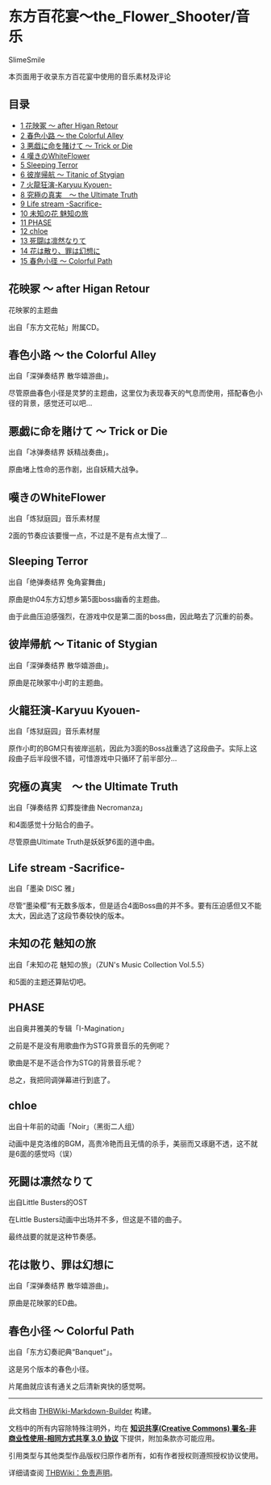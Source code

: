 # 东方百花宴～the_Flower_Shooter/音乐

<!-- source html: G:\repos\THBWiki-Markdown-Builder\THBWikiMarkdown\Temp\main\4\40\ns0%3A%E4%B8%9C%E6%96%B9%E7%99%BE%E8%8A%B1%E5%AE%B4%EF%BD%9Ethe_Flower_Shooter%2F%E9%9F%B3%E4%B9%90.html -->

SlimeSmile

  
本页面用于收录东方百花宴中使用的音乐素材及评论
  

## 目录

- [1 花映冢 ～ after Higan Retour](#花映冢_～_after_Higan_Retour)
- [2 春色小路 ～ the Colorful Alley](#春色小路_～_the_Colorful_Alley)
- [3 悪戯に命を賭けて ～ Trick or Die](#悪戯に命を賭けて_～_Trick_or_Die)
- [4 嘆きのWhiteFlower](#嘆きのWhiteFlower)
- [5 Sleeping Terror](#Sleeping_Terror)
- [6 彼岸帰航 ～ Titanic of Stygian](#彼岸帰航_～_Titanic_of_Stygian)
- [7 火龍狂演-Karyuu Kyouen-](#火龍狂演-Karyuu_Kyouen-)
- [8 究極の真実　～ the Ultimate Truth](#究極の真実_～_the_Ultimate_Truth)
- [9 Life stream -Sacrifice-](#Life_stream_-Sacrifice-)
- [10 未知の花 魅知の旅](#未知の花_魅知の旅)
- [11 PHASE](#PHASE)
- [12 chloe](#chloe)
- [13 死闘は凛然なりて](#死闘は凛然なりて)
- [14 花は散り、罪は幻想に](#花は散り、罪は幻想に)
- [15 春色小径 ～ Colorful Path](#春色小径_～_Colorful_Path)




## 花映冢 ～ after Higan Retour
  
花映冢的主题曲  

出自「东方文花帖」附属CD。  

  

## 春色小路 ～ the Colorful Alley
  
出自「深弹奏结界 散华嬉游曲」。  

尽管原曲春色小径是灵梦的主题曲，这里仅为表现春天的气息而使用，搭配春色小径的背景，感觉还可以吧…  

  

## 悪戯に命を賭けて ～ Trick or Die
  
出自「冰弹奏结界 妖精战奏曲」。  

原曲堵上性命的恶作剧，出自妖精大战争。  

  

## 嘆きのWhiteFlower
  
出自「炼狱庭园」音乐素材屋  

2面的节奏应该要慢一点，不过是不是有点太慢了…  

  

## Sleeping Terror
  
出自「绝弹奏结界 兔角宴舞曲」  

原曲是th04东方幻想乡第5面boss幽香的主题曲。  

由于此曲压迫感强烈，在游戏中仅是第二面的boss曲，因此略去了沉重的前奏。  

  

## 彼岸帰航 ～ Titanic of Stygian
  
出自「深弹奏结界 散华嬉游曲」。  

原曲是花映冢中小町的主题曲。  

  

## 火龍狂演-Karyuu Kyouen-
  
出自「炼狱庭园」音乐素材屋  

原作小町的BGM只有彼岸巡航，因此为3面的Boss战重选了这段曲子。实际上这段曲子后半段很不错，可惜游戏中只循环了前半部分…  

  

## 究極の真実　～ the Ultimate Truth
  
出自「弹奏结界 幻葬旋律曲 Necromanza」  

和4面感觉十分贴合的曲子。  

尽管原曲Ultimate Truth是妖妖梦6面的道中曲。  

  

## Life stream -Sacrifice-
  
出自「墨染 DISC 雅」  

尽管“墨染樱”有无数多版本，但是适合4面Boss曲的并不多。要有压迫感但又不能太大，因此选了这段节奏较快的版本。  

  

## 未知の花 魅知の旅
  
出自「未知の花 魅知の旅」（ZUN's Music Collection Vol.5.5）  

和5面的主题还算贴切吧。  

  

## PHASE
  
出自奥井雅美的专辑「I-Magination」  

之前是不是没有用歌曲作为STG背景音乐的先例呢？  

歌曲是不是不适合作为STG的背景音乐呢？  

总之，我把同调弹幕进行到底了。  

  

## chloe
  
出自十年前的动画「Noir」（黑街二人组）  

动画中是克洛维的BGM，高贵冷艳而且无情的杀手，美丽而又琢磨不透，这不就是6面的感觉吗（误）  

  

## 死闘は凛然なりて
  
出自Little Busters的OST  

在Little Busters动画中出场并不多，但这是不错的曲子。  

最终战要的就是这种节奏感。  

  

## 花は散り、罪は幻想に
  
出自「深弹奏结界 散华嬉游曲」。  

原曲是花映冢的ED曲。  

  

## 春色小径 ～ Colorful Path
  
出自「东方幻奏祀典“Banquet”」。  

这是另个版本的春色小径。  

片尾曲就应该有通关之后清新爽快的感觉啊。  

  





---

此文档由 [THBWiki-Markdown-Builder](https://github.com/Delsin-Yu/THBWiki-Markdown-Builder) 构建。

文档中的所有内容除特殊注明外，均在 [**知识共享(Creative Commons) 署名-非商业性使用-相同方式共享 3.0 协议**](https://creativecommons.org/licenses/by-sa/3.0/deed.zh-hans) 下提供，附加条款亦可能应用。

引用类型与其他类型作品版权归原作者所有，如有作者授权则遵照授权协议使用。

详细请查阅 [THBWiki：免责声明](https://thbwiki.cc/THBWiki:%E5%85%8D%E8%B4%A3%E5%A3%B0%E6%98%8E)。

